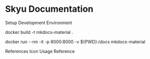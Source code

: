 # Skyu Documentation


Setup Development Environment

docker build -t mkdocs-material  .

docker run --rm -it -p 8000:8000 -v ${PWD}:/docs mkdocs-material



References
Icon Usage Reference